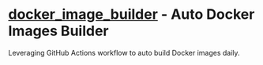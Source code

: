# [docker_image_builder](https://github.com/dclong/docker_image_builder) - Auto Docker Images Builder 

Leveraging GitHub Actions workflow to auto build Docker images daily. 
